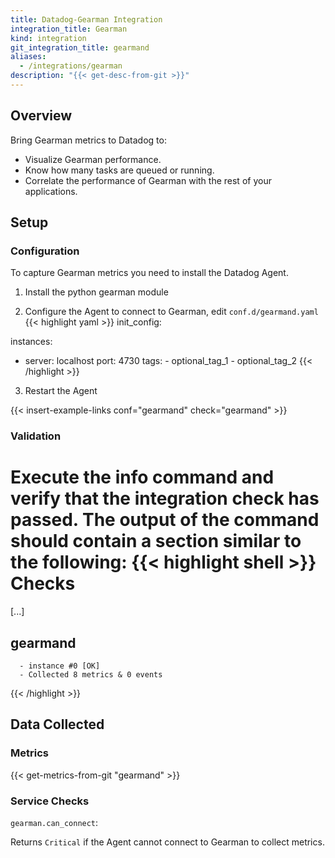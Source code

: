 ```yaml
---
title: Datadog-Gearman Integration
integration_title: Gearman
kind: integration
git_integration_title: gearmand
aliases:
  - /integrations/gearman
description: "{{< get-desc-from-git >}}"
---
```


## Overview

Bring Gearman metrics to Datadog to:

* Visualize Gearman performance.
* Know how many tasks are queued or running.
* Correlate the performance of Gearman with the rest of your applications.

## Setup
### Configuration
To capture Gearman metrics you need to install the Datadog Agent.

1. Install the python gearman module

2. Configure the Agent to connect to Gearman, edit `conf.d/gearmand.yaml`
{{< highlight yaml >}}
init_config:

instances:
  - server: localhost
    port: 4730
    tags:
        - optional_tag_1
        - optional_tag_2
{{< /highlight >}}

3. Restart the Agent

{{< insert-example-links conf="gearmand" check="gearmand" >}}

### Validation

Execute the info command and verify that the integration check has passed. The output of the command should contain a section similar to the following:
{{< highlight shell >}}
Checks
======

  [...]

  gearmand
  --------
      - instance #0 [OK]
      - Collected 8 metrics & 0 events
{{< /highlight >}}

## Data Collected
### Metrics

{{< get-metrics-from-git "gearmand" >}}

### Service Checks

`gearman.can_connect`:

Returns `Critical` if the Agent cannot connect to Gearman to collect metrics.
